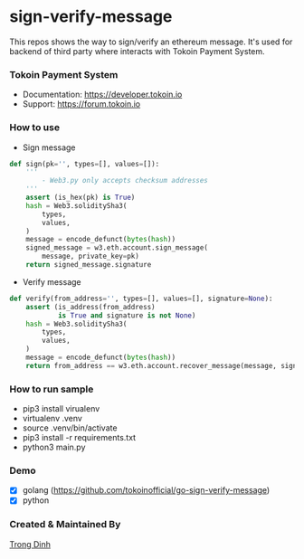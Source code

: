 # sign-verify-message

This repos shows the way to sign/verify an ethereum message. It's used for backend of third party where interacts with Tokoin Payment System.

### Tokoin Payment System
- Documentation: https://developer.tokoin.io
- Support: https://forum.tokoin.io

### How to use
- Sign message
```python
def sign(pk='', types=[], values=[]):
    '''
        - Web3.py only accepts checksum addresses
    '''
    assert (is_hex(pk) is True)
    hash = Web3.soliditySha3(
        types,
        values,
    )
    message = encode_defunct(bytes(hash))
    signed_message = w3.eth.account.sign_message(
        message, private_key=pk)
    return signed_message.signature
```

- Verify message
```python
def verify(from_address='', types=[], values=[], signature=None):
    assert (is_address(from_address)
            is True and signature is not None)
    hash = Web3.soliditySha3(
        types,
        values,
    )
    message = encode_defunct(bytes(hash))
    return from_address == w3.eth.account.recover_message(message, signature=signature)

```

### How to run sample
- pip3 install virualenv
- virtualenv .venv
- source .venv/bin/activate
- pip3 install -r requirements.txt
- python3 main.py

### Demo
- [x] golang (https://github.com/tokoinofficial/go-sign-verify-message)
- [x] python

### Created & Maintained By

[Trong Dinh](https://github.com/trongdth)
